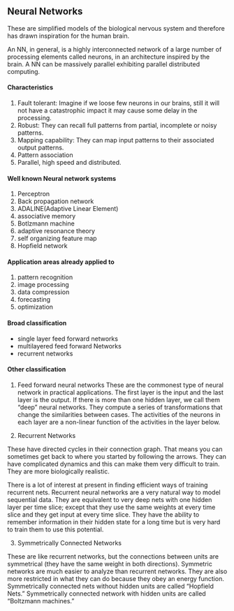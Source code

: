 ## Neural Networks

These are simplified models of the biological nervous system and therefore has drawn inspiration for the human brain.

An NN, in general, is a highly interconnected network of a large number of processing elements called neurons, in an architecture inspired by the brain. A NN can be massively parallel exhibiting parallel distributed computing.

#### Characteristics
1. Fault tolerant: Imagine if we loose few neurons in our brains, still it will not have a catastrophic impact it may cause some delay in the processing.
2. Robust: They can recall full patterns from partial, incomplete or noisy patterns.
3. Mapping capability: They can map input patterns to their associated output patterns.
4. Pattern association
5. Parallel, high speed and distributed.

#### Well known Neural network systems
1. Perceptron
2. Back propagation network
3. ADALINE(Adaptive Linear Element)
4. associative memory
5. Botlzmann machine
6. adaptive resonance theory
7. self organizing feature map
8. Hopfield network

#### Application areas already applied to
1. pattern recognition
2. image processing
3. data compression
4. forecasting
5. optimization

#### Broad classification
* single layer feed forward networks
* multilayered feed forward Networks
* recurrent networks


#### Other classification
1. Feed forward neural networks
These are the commonest type of neural network in practical applications. The first layer is the input and the last layer is the output. If there is more than one hidden layer, we call them “deep” neural networks. They compute a series of transformations that change the similarities between cases. The activities of the neurons in each layer are a non-linear function of the activities in the layer below.

2. Recurrent Networks

These have directed cycles in their connection graph. That means you can sometimes get back to where you started by following the arrows. They can have complicated dynamics and this can make them very difficult to train. They are more biologically realistic.

There is a lot of interest at present in finding efficient ways of training recurrent nets. Recurrent neural networks are a very natural way to model sequential data. They are equivalent to very deep nets with one hidden layer per time slice; except that they use the same weights at every time slice and they get input at every time slice. They have the ability to remember information in their hidden state for a long time but is very hard to train them to use this potential.

3. Symmetrically Connected Networks

These are like recurrent networks, but the connections between units are symmetrical (they have the same weight in both directions). Symmetric networks are much easier to analyze than recurrent networks. They are also more restricted in what they can do because they obey an energy function. Symmetrically connected nets without hidden units are called “Hopfield Nets.” Symmetrically connected network with hidden units are called “Boltzmann machines.”
